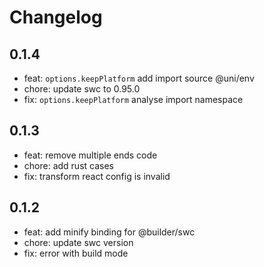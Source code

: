 # Changelog

## 0.1.4

- feat: `options.keepPlatform` add import source @uni/env
- chore: update swc to 0.95.0
- fix: `options.keepPlatform`  analyse import namespace

## 0.1.3

- feat: remove multiple ends code
- chore: add rust cases
- fix: transform react config is invalid

## 0.1.2

- feat: add minify binding for @builder/swc
- chore: update swc version
- fix: error with build mode
